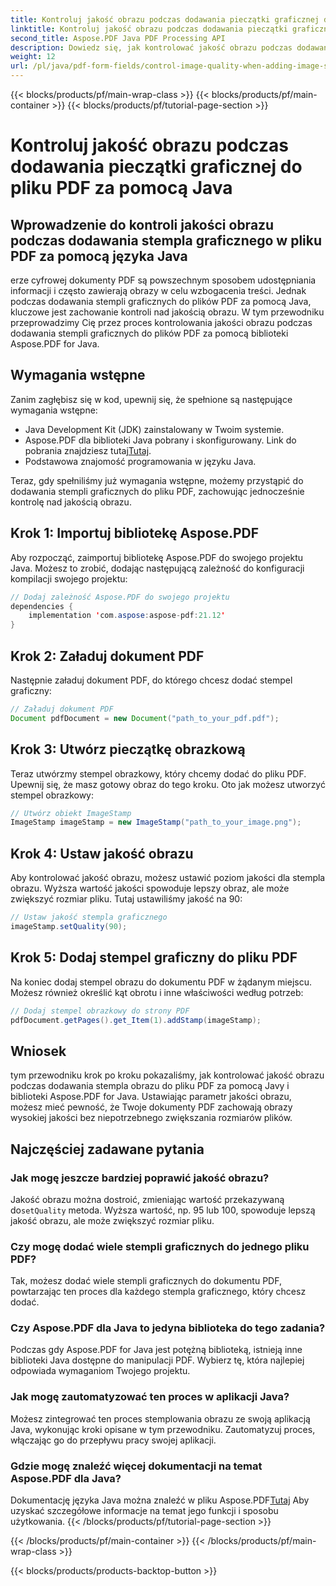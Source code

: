 ```yaml
---
title: Kontroluj jakość obrazu podczas dodawania pieczątki graficznej do pliku PDF za pomocą Java
linktitle: Kontroluj jakość obrazu podczas dodawania pieczątki graficznej do pliku PDF za pomocą Java
second_title: Aspose.PDF Java PDF Processing API
description: Dowiedz się, jak kontrolować jakość obrazu podczas dodawania stempli graficznych do plików PDF za pomocą języka Java, korzystając z instrukcji krok po kroku.
weight: 12
url: /pl/java/pdf-form-fields/control-image-quality-when-adding-image-stamp-in-pdf-using-java/
---
```


{{< blocks/products/pf/main-wrap-class >}}
{{< blocks/products/pf/main-container >}}
{{< blocks/products/pf/tutorial-page-section >}}

# Kontroluj jakość obrazu podczas dodawania pieczątki graficznej do pliku PDF za pomocą Java


## Wprowadzenie do kontroli jakości obrazu podczas dodawania stempla graficznego w pliku PDF za pomocą języka Java

erze cyfrowej dokumenty PDF są powszechnym sposobem udostępniania informacji i często zawierają obrazy w celu wzbogacenia treści. Jednak podczas dodawania stempli graficznych do plików PDF za pomocą Java, kluczowe jest zachowanie kontroli nad jakością obrazu. W tym przewodniku przeprowadzimy Cię przez proces kontrolowania jakości obrazu podczas dodawania stempli graficznych do plików PDF za pomocą biblioteki Aspose.PDF for Java.

## Wymagania wstępne

Zanim zagłębisz się w kod, upewnij się, że spełnione są następujące wymagania wstępne:

- Java Development Kit (JDK) zainstalowany w Twoim systemie.
-  Aspose.PDF dla biblioteki Java pobrany i skonfigurowany. Link do pobrania znajdziesz tutaj[Tutaj](https://releases.aspose.com/pdf/java/).
- Podstawowa znajomość programowania w języku Java.

Teraz, gdy spełniliśmy już wymagania wstępne, możemy przystąpić do dodawania stempli graficznych do pliku PDF, zachowując jednocześnie kontrolę nad jakością obrazu.

## Krok 1: Importuj bibliotekę Aspose.PDF

Aby rozpocząć, zaimportuj bibliotekę Aspose.PDF do swojego projektu Java. Możesz to zrobić, dodając następującą zależność do konfiguracji kompilacji swojego projektu:

```java
// Dodaj zależność Aspose.PDF do swojego projektu
dependencies {
    implementation 'com.aspose:aspose-pdf:21.12'
}
```

## Krok 2: Załaduj dokument PDF

Następnie załaduj dokument PDF, do którego chcesz dodać stempel graficzny:

```java
// Załaduj dokument PDF
Document pdfDocument = new Document("path_to_your_pdf.pdf");
```

## Krok 3: Utwórz pieczątkę obrazkową

Teraz utwórzmy stempel obrazkowy, który chcemy dodać do pliku PDF. Upewnij się, że masz gotowy obraz do tego kroku. Oto jak możesz utworzyć stempel obrazkowy:

```java
// Utwórz obiekt ImageStamp
ImageStamp imageStamp = new ImageStamp("path_to_your_image.png");
```

## Krok 4: Ustaw jakość obrazu

Aby kontrolować jakość obrazu, możesz ustawić poziom jakości dla stempla obrazu. Wyższa wartość jakości spowoduje lepszy obraz, ale może zwiększyć rozmiar pliku. Tutaj ustawiliśmy jakość na 90:

```java
// Ustaw jakość stempla graficznego
imageStamp.setQuality(90);
```

## Krok 5: Dodaj stempel graficzny do pliku PDF

Na koniec dodaj stempel obrazu do dokumentu PDF w żądanym miejscu. Możesz również określić kąt obrotu i inne właściwości według potrzeb:

```java
// Dodaj stempel obrazkowy do strony PDF
pdfDocument.getPages().get_Item(1).addStamp(imageStamp);
```

## Wniosek

tym przewodniku krok po kroku pokazaliśmy, jak kontrolować jakość obrazu podczas dodawania stempla obrazu do pliku PDF za pomocą Javy i biblioteki Aspose.PDF for Java. Ustawiając parametr jakości obrazu, możesz mieć pewność, że Twoje dokumenty PDF zachowają obrazy wysokiej jakości bez niepotrzebnego zwiększania rozmiarów plików.

## Najczęściej zadawane pytania

### Jak mogę jeszcze bardziej poprawić jakość obrazu?

 Jakość obrazu można dostroić, zmieniając wartość przekazywaną do`setQuality` metoda. Wyższa wartość, np. 95 lub 100, spowoduje lepszą jakość obrazu, ale może zwiększyć rozmiar pliku.

### Czy mogę dodać wiele stempli graficznych do jednego pliku PDF?

Tak, możesz dodać wiele stempli graficznych do dokumentu PDF, powtarzając ten proces dla każdego stempla graficznego, który chcesz dodać.

### Czy Aspose.PDF dla Java to jedyna biblioteka do tego zadania?

Podczas gdy Aspose.PDF for Java jest potężną biblioteką, istnieją inne biblioteki Java dostępne do manipulacji PDF. Wybierz tę, która najlepiej odpowiada wymaganiom Twojego projektu.

### Jak mogę zautomatyzować ten proces w aplikacji Java?

Możesz zintegrować ten proces stemplowania obrazu ze swoją aplikacją Java, wykonując kroki opisane w tym przewodniku. Zautomatyzuj proces, włączając go do przepływu pracy swojej aplikacji.

### Gdzie mogę znaleźć więcej dokumentacji na temat Aspose.PDF dla Java?

 Dokumentację języka Java można znaleźć w pliku Aspose.PDF[Tutaj](https://reference.aspose.com/pdf/java/) Aby uzyskać szczegółowe informacje na temat jego funkcji i sposobu użytkowania.
{{< /blocks/products/pf/tutorial-page-section >}}

{{< /blocks/products/pf/main-container >}}
{{< /blocks/products/pf/main-wrap-class >}}

{{< blocks/products/products-backtop-button >}}
